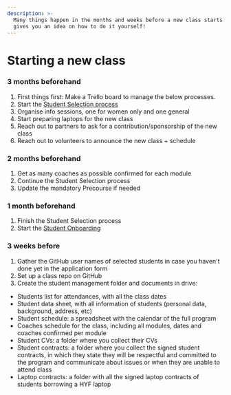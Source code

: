 ```yaml
---
description: >-
  Many things happen in the months and weeks before a new class starts.This list
  gives you an idea on how to do it yourself!
---
```


# Starting a new class

### 3 months beforehand

1. First things first: Make a Trello board to manage the below processes.
2. Start the [Student Selection process](https://app.gitbook.com/@hyfbe/s/operations/~/drafts/-MfX5K5XWJUlhw1YQJYJ/processes/student-selection)
3. Organise info sessions, one for women only and one general
4. Start preparing laptops for the new class
5. Reach out to partners to ask for a contribution/sponsorship of the new class
6. Reach out to volunteers to announce the new class + schedule

### 2 months beforehand

1. Get as many coaches as possible confirmed for each module
2. Continue the Student Selection process
3. Update the mandatory Precourse if needed

### 1 month beforehand

1. Finish the Student Selection process
2. Start the [Student Onboarding](https://app.gitbook.com/@hyfbe/s/operations/~/drafts/-MfX5K5XWJUlhw1YQJYJ/processes/student-onboarding)

### 3 weeks before

1. Gather the GitHub user names of selected students in case you haven't done yet in the application form
2. Set up a class repo on GitHub
3. Create the student management folder and documents in drive:

- Students list for attendances, with all the class dates
- Student data sheet, with all information of students \(personal data, background, address, etc\)
- Student schedule: a spreadsheet with the calendar of the full program
- Coaches schedule for the class, including all modules, dates and coaches confirmed per module
- Student CVs: a folder where you collect their CVs
- Student contracts: a folder where you collect the signed student contracts, in which they state they will be respectful and committed to the program and communicate about issues or when they are unable to attend class
- Laptop contracts: a folder with all the signed laptop contracts of students borrowing a HYF laptop

<!--
  create org
    (extra instructions)
  repos
    home (link to template)
    coach signup (link to template with instructions)
    admin (to be created)
      tips for using it to manage application process, if desired
      labels: one per student
      open an issue per student
      generally just a place for admins to discuss or plan in private
    a private repo per student (use their usernames)
      - give them write access
      for module retros
      for submitting assessments
  3 teams
    admin
      coach signup
      home
      admin
      all students
    coaches
      coach signup
      home
    students
      home

  bonus
    github classrooms
-->
